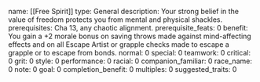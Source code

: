 name: [[Free Spirit]]
type: General
description: Your strong belief in the value of freedom protects you from mental and physical shackles.
prerequisites: Cha 13, any chaotic alignment.
prerequisite_feats: 0
benefit: You gain a +2 morale bonus on saving throws made against mind-affecting effects and on all Escape Artist or grapple checks made to escape a grapple or to escape from bonds.
normal: 0
special: 0
teamwork: 0
critical: 0
grit: 0
style: 0
performance: 0
racial: 0
companion_familiar: 0
race_name: 0
note: 0
goal: 0
completion_benefit: 0
multiples: 0
suggested_traits: 0
